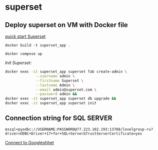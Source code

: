 # superset

## Deploy superset on VM with Docker file

[quick start Superset](https://medium.com/towards-data-engineering/quick-setup-configure-superset-with-docker-a5cca3992b28)



`docker build -t superset_app . `

`docker compose up`

_Init Superset:_  
```bash
docker exec -it superset_app superset fab create-admin \
              --username admin \
              --firstname Superset \
              --lastname Admin \
              --email admin@superset.com \
              --password admin &&
docker exec -it superset_app superset db upgrade &&
docker exec -it superset_app superset init
```

## Connection string for SQL SERVER
`mssql+pyodbc://USERNAME:PASSWORD@77.223.102.193:13788/levelgroup-ru?driver=ODBC+Driver+17+for+SQL+Server&TrustServerCertificate=yes`


[Connect to Googleshhet](https://preset.io/blog/2020-06-01-connect-superset-google-sheets/)
